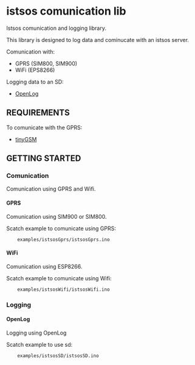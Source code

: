 # istsos comunication lib 

Istsos comunication and logging library.

This library is designed to log data and cominucate with an istsos server.

Comunication with:

* GPRS (SIM800, SIM900)
* WiFi (EPS8266)

Logging data to an SD:

* [OpenLog](https://learn.sparkfun.com/tutorials/openlog-hookup-guide)


## REQUIREMENTS

To comunicate with the GPRS:

* [tinyGSM](https://github.com/vshymanskyy/TinyGSM)


## GETTING STARTED

### Comunication

Comunication using GPRS and Wifi.

#### GPRS

Comunication using SIM900 or SIM800.

Scatch example to comunicate using GPRS:

```
	examples/istsosGprs/istsosGprs.ino
```

#### WiFi

Comunication using ESP8266.

Scatch example to comunicate using Wifi:

```
	examples/istsosWifi/istsosWifi.ino
```

### Logging

#### OpenLog

Logging using OpenLog

Scatch example to use sd:

```
	examples/istsosSD/istsosSD.ino
```
